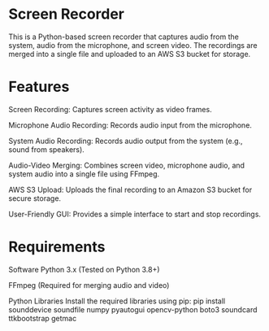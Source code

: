 # Screen Recorder
This is a Python-based screen recorder that captures audio from the system, audio from the microphone, and screen video. The recordings are merged into a single file and uploaded to an AWS S3 bucket for storage.

# Features
Screen Recording: Captures screen activity as video frames.

Microphone Audio Recording: Records audio input from the microphone.

System Audio Recording: Records audio output from the system (e.g., sound from speakers).

Audio-Video Merging: Combines screen video, microphone audio, and system audio into a single file using FFmpeg.

AWS S3 Upload: Uploads the final recording to an Amazon S3 bucket for secure storage.

User-Friendly GUI: Provides a simple interface to start and stop recordings.

# Requirements
Software
Python 3.x (Tested on Python 3.8+)

FFmpeg (Required for merging audio and video)

Python Libraries
Install the required libraries using pip:
pip install sounddevice soundfile numpy pyautogui opencv-python boto3 soundcard ttkbootstrap getmac
